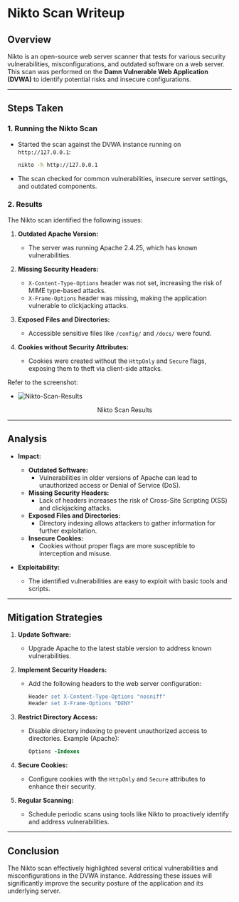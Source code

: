 # Nikto Scan Writeup

## Overview
Nikto is an open-source web server scanner that tests for various security vulnerabilities, misconfigurations, and outdated software on a web server. This scan was performed on the **Damn Vulnerable Web Application (DVWA)** to identify potential risks and insecure configurations.

---

## **Steps Taken**

### 1. Running the Nikto Scan
- Started the scan against the DVWA instance running on `http://127.0.0.1`:
  ```bash
  nikto -h http://127.0.0.1
  ```

- The scan checked for common vulnerabilities, insecure server settings, and outdated components.

### 2. Results
The Nikto scan identified the following issues:

1. **Outdated Apache Version:**
   - The server was running Apache 2.4.25, which has known vulnerabilities.

2. **Missing Security Headers:**
   - `X-Content-Type-Options` header was not set, increasing the risk of MIME type-based attacks.
   - `X-Frame-Options` header was missing, making the application vulnerable to clickjacking attacks.

3. **Exposed Files and Directories:**
   - Accessible sensitive files like `/config/` and `/docs/` were found.

4. **Cookies without Security Attributes:**
   - Cookies were created without the `HttpOnly` and `Secure` flags, exposing them to theft via client-side attacks.

Refer to the screenshot:
- ![Nikto-Scan-Results](https://github.com/user-attachments/assets/2bcc1f88-b4df-4e67-b920-afa6abade1f2)
  <p align="center">Nikto Scan Results</p>

---

## **Analysis**
- **Impact:**
  - **Outdated Software:**
    - Vulnerabilities in older versions of Apache can lead to unauthorized access or Denial of Service (DoS).
  - **Missing Security Headers:**
    - Lack of headers increases the risk of Cross-Site Scripting (XSS) and clickjacking attacks.
  - **Exposed Files and Directories:**
    - Directory indexing allows attackers to gather information for further exploitation.
  - **Insecure Cookies:**
    - Cookies without proper flags are more susceptible to interception and misuse.

- **Exploitability:**
  - The identified vulnerabilities are easy to exploit with basic tools and scripts.

---

## **Mitigation Strategies**
1. **Update Software:**
   - Upgrade Apache to the latest stable version to address known vulnerabilities.

2. **Implement Security Headers:**
   - Add the following headers to the web server configuration:
     ```apache
     Header set X-Content-Type-Options "nosniff"
     Header set X-Frame-Options "DENY"
     ```

3. **Restrict Directory Access:**
   - Disable directory indexing to prevent unauthorized access to directories.
     Example (Apache):
     ```apache
     Options -Indexes
     ```

4. **Secure Cookies:**
   - Configure cookies with the `HttpOnly` and `Secure` attributes to enhance their security.

5. **Regular Scanning:**
   - Schedule periodic scans using tools like Nikto to proactively identify and address vulnerabilities.

---

## Conclusion
The Nikto scan effectively highlighted several critical vulnerabilities and misconfigurations in the DVWA instance. Addressing these issues will significantly improve the security posture of the application and its underlying server.

